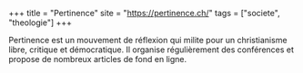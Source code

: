 +++
title = "Pertinence"
site = "https://pertinence.ch/"
tags = ["societe", "theologie"]
+++

Pertinence est un mouvement de réflexion qui milite pour un christianisme libre, critique et démocratique. Il organise régulièrement des conférences et propose de nombreux articles de fond en ligne.
